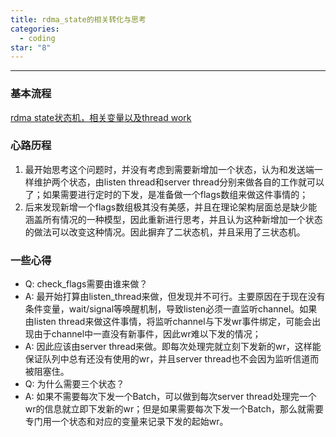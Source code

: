 ```yaml
---
title: rdma_state的相关转化与思考
categories:
  - coding
star: "8"
---
```


---


### 基本流程
[rdma state状态机，相关变量以及thread work](../_draws/rdma_state.svg)

### 心路历程
1. 最开始思考这个问题时，并没有考虑到需要新增加一个状态，认为和发送端一样维护两个状态，由listen thread和server thread分别来做各自的工作就可以了；如果需要进行定时的下发，是准备做一个flags数组来做这件事情的；
2. 后来发现新增一个flags数组极其没有美感，并且在理论架构层面总是缺少能涵盖所有情况的一种模型，因此重新进行思考，并且认为这种新增加一个状态的做法可以改变这种情况。因此摒弃了二状态机，并且采用了三状态机。

### 一些心得

- Q: check_flags需要由谁来做？
- A: 最开始打算由listen_thread来做，但发现并不可行。主要原因在于现在没有条件变量，wait/signal等唤醒机制，导致listen必须一直监听channel。如果由listen thread来做这件事情，将监听channel与下发wr事件绑定，可能会出现由于channel中一直没有新事件，因此wr难以下发的情况；
- A: 因此应该由server thread来做。即每次处理完就立刻下发新的wr，这样能保证队列中总有还没有使用的wr，并且server thread也不会因为监听信道而被阻塞住。
- Q: 为什么需要三个状态？
- A: 如果不需要每次下发一个Batch，可以做到每次server thread处理完一个wr的信息就立即下发新的wr；但是如果需要每次下发一个Batch，那么就需要专门用一个状态和对应的变量来记录下发的起始wr。